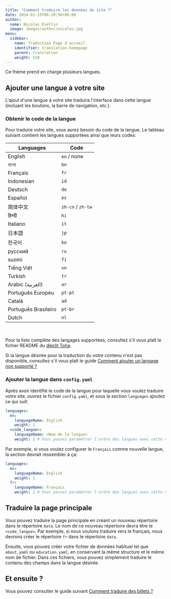 ```yaml
---
title: "Comment traduire les données du site ?"
date: 2024-01-15T06:20:50+06:00
author:
  name: Nicolas Dietlin
  image: images/author/nicolas.jpg
menu:
  sidebar:
    name: Traduction Page d'accueil
    identifier: translation-homepage
    parent: translation
    weight: 510
---
```


Ce thème prend en charge plusieurs langues.

## Ajouter une langue à votre site

L'ajout d'une langue à votre site traduira l'interface dans cette langue (incluant les boutons, la barre de navigation, etc.).

### Obtenir le code de la langue

Pour traduire votre site, vous aurez besoin du code de la langue. Le tableau suivant contient les langues supportées ainsi que leurs codes:

| Languages            | Code              |
|----------------------|-------------------|
| English              | `en` / none       |
| বাংলা                 | `bn`              |
| Français             | `fr`              |
| Indonesian           | `id`              |
| Deutsch              | `de`              |
| Español              | `es`              |
| 简体中文              | `zh-cn` / `zh-tw` |
| हिन्दी                  | `hi`              |
| Italiano             | `it`              |
| 日本語                | `jp`              |
| 한국어                | `ko`              |
| русский              | `ru`              |
| suomi                | `fi`              |
| Tiếng Việt           | `vn`              |
| Turkish              | `tr`              |
| Arabic (العربية)        | `ar`              |
| Português Europeu    | `pt-pt`           |
| Català               | `ad`              |
| Português Brasileiro | `pt-br`           |
| Dutch                | `nl`              |

</br>

Pour la liste complète des langages supportées, consultez s'il vous plaît le fichier README du [dépôt Toha](https://github.com/hugo-toha/toha).

Si la langue désirée pour la traduction du votre contenu n'est pas disponible, consultez s'il vous plaît le guide [Comment ajouter un langage non supporté ?](/fr/posts/translation/new-language/)

### Ajouter la langue dans `config.yaml`

Après avoir identifié le code de la langue pour laquelle vous voulez traduire votre site, ouvrez le fichier `config.yaml`, et sous la section `languages` ajoutez ce qui suit:

```yaml
languages:
  en:
    languageName: English
    weight: 1
  <code_langue>:
    languageName: <Nom de la langue>
    weight: 2 # Vous pouvez paramètrer l'ordre des langues avec cette valeur
```

Par exemple, si vous voulez configurer le `Français` comme nouvelle langue, la section devrait ressembler à ça:

```yaml
languages:
  en:
    languageName: English
    weight: 1
  fr:
    languageName: Français
    weight: 2 # Vous pouvez paramètrer l'ordre des langues avec cette valeur
```

## Traduire la page principale

Vous pouvez traduire la page principale en créant un nouveau répertoire dans le répertoire `data`. Le nom de ce nouveau répertoire devra être le `<code_langue>`. Par exemple, si nous voulons traduire vers le français, nous devrons créer le répertoire `fr` dans le répertoire `data`.

Ensuite, vous pouvez créer votre fichier de données habituel tel que `about.yaml` ou `education.yaml`, en conservant la même structure et le même nom de fichier. Dans ces fichiers, vous pouvez simplement traduire le contenu des champs dans la langue désirée.

## Et ensuite ?

Vous pouvez consulter le guide suivant [Comment traduire des billets ?](/fr/posts/translation/content)
